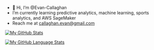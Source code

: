 - 👋 Hi, I’m @Evan-Callaghan 
- I’m currently learning predictive analytics, machine learning, sports analytics, and AWS SageMaker
- Reach me at callaghan.evan@gmail.com

<!---
Evan-Callaghan/Evan-Callaghan is a ✨ special ✨ repository because its `README.md` (this file) appears on your GitHub profile.
You can click the Preview link to take a look at your changes.
--->

[![My GitHub Stats](https://github-readme-stats.vercel.app/api/?username=Evan-Callaghan&count_private=true&theme=tokyonight&showicons=true)]()

[![My GitHub Language Stats](https://github-readme-stats.vercel.app/api/top-langs/?username=Evan-Callaghan&langs_count=5&theme=tokyonight)]()
